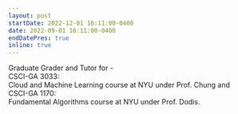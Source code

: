 ```yaml
---
layout: post
startDate: 2022-12-01 16:11:00-0400
date: 2022-09-01 16:11:00-0400
endDatePres: true
inline: true
---
```


Graduate Grader and Tutor for -
<br> 
CSCI-GA 3033: 
<br>
Cloud and Machine Learning course at NYU under Prof. Chung and 
<br>
CSCI-GA 1170: 
<br>
Fundamental Algorithms course at NYU under Prof. Dodis.
